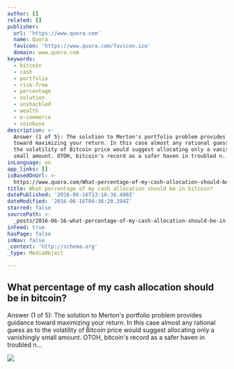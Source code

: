 ```yaml
---
author: []
related: []
publisher:
  url: 'https://www.quora.com'
  name: Quora
  favicon: 'https://www.quora.com/favicon.ico'
  domain: www.quora.com
keywords:
  - bitcoin
  - cash
  - portfolio
  - risk-free
  - percentage
  - solution
  - unshackled
  - wealth
  - e-commerce
  - coinbase
description: >-
  Answer (1 of 5): The solution to Merton's portfolio problem provides guidance
  toward maximizing your return. In this case almost any rational guess as to
  the volatility of Bitcoin price would suggest allocating only a vanishingly
  small amount. OTOH, bitcoin's record as a safer haven in troubled n...
inLanguage: en
app_links: []
isBasedOnUrl: >-
  https://www.quora.com/What-percentage-of-my-cash-allocation-should-be-in-bitcoin
title: What percentage of my cash allocation should be in bitcoin?
datePublished: '2016-06-16T13:16:36.400Z'
dateModified: '2016-06-16T04:36:20.394Z'
starred: false
sourcePath: >-
  _posts/2016-06-16-what-percentage-of-my-cash-allocation-should-be-in-bitcoin.md
inFeed: true
hasPage: false
inNav: false
_context: 'http://schema.org'
_type: MediaObject

---
```

<article style=""><h1>What percentage of my cash allocation should be in bitcoin?</h1><p>Answer (1 of 5): The solution to Merton's portfolio problem provides guidance toward maximizing your return. In this case almost any rational guess as to the volatility of Bitcoin price would suggest allocating only a vanishingly small amount. OTOH, bitcoin's record as a safer haven in troubled n...</p><img src="https://qsf.is.quoracdn.net/-images.new_grid.fb_share_default.pnge6dde9cfa6e03c43.png" /></article>